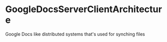 # GoogleDocsServerClientArchitecture
Google Docs like distributed systems that's used for synching files
